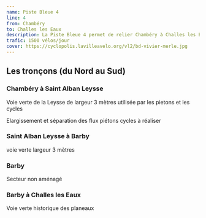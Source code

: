 ```yaml
---
name: Piste Bleue 4
line: 4
from: Chambéry
to: Challes les Eaux
description: La Piste Bleue 4 permet de relier Chambéry à Challes les Eaux via Bassens, Saint Alban Leysse et Barby. Après avoir longé la Leysse jusqu'à Barby, elle relie Challes les Eaux par la voie verte des planeurs, le long de l'aérodrome de Challes les Eaux.
trafic: 1500 vélos/jour
cover: https://cyclopolis.lavilleavelo.org/vl2/bd-vivier-merle.jpg
---
```


## Les tronçons (du Nord au Sud)

### Chambéry à Saint Alban Leysse
Voie verte de la Leysse de largeur 3 mètres utilisée par les pietons et les cycles

Elargissement et séparation des flux piétons cycles à réaliser

### Saint Alban Leysse à Barby
voie verte
largeur 3 mètres

### Barby
Secteur non aménagé

### Barby à Challes les Eaux
Voie verte historique des planeaux
